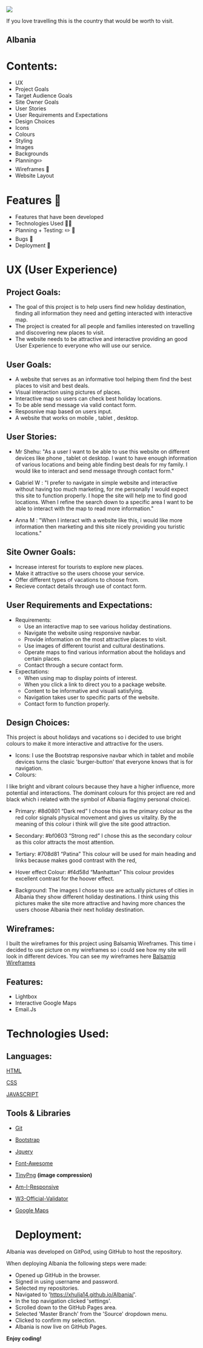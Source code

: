 <img src="https://browser-b6666863-a830-4594-b974-bd551ea1d1a0.ws-eu03.gitpod.io/workspace/Albania/assets/css/images/Am-I-responsive.png" style="margin: 0;">

If you love travelling this is the country that would be worth to visit.
## Albania

# Contents:
* UX 
* Project Goals
* Target Audience Goals
* Site Owner Goals
* User Stories
* User Requirements and Expectations
* Design Choices 
* Icons
* Colours
* Styling
* Images
* Backgrounds
* Planning✏️
* Wireframes 🔧
* Website Layout
# Features 🎡
* Features that have been developed
* Technologies Used 👨‍💻
* Planning + Testing: ✏️ 🔌
* Bugs 🐞
* Deployment 🚀
  
# UX (User Experience) 
## Project Goals:
* The goal of this project is to help users find new holiday destination, finding all information they need and getting interacted with interactive map. 
* The project is created for all people and families interested on travelling and discovering new places to visit.
* The website needs to be attractive and interactive providing an good User Experience to everyone who will use our service.

## User Goals:
* A website that serves as an informative tool helping them find the best places to visit and best deals.
* Visual interaction using pictures of places.
* Interactive map so users can check best holiday locations.
* To be able send message via valid contact form.
* Resposnive map based on users input.
* A website that works on mobile , tablet , desktop.
  
 ## User Stories:

* Mr Shehu:
"As a user I want to be able to use this website on different devices like phone , tablet ot desktop. 
I want to have enough information of various locations and being able finding best deals for my family. 
I would like to interact and send message through contact form."  

* Gabriel W :
"I prefer to navigate in simple website and interactive without having too much marketing, for me personally I would expect this site to function properly. 
I hope the site will help me to find good locations.
 When I refine the search down to a specific area I want to be able to interact with the map to read more information."

* Anna M :
"When I interact with a website like this, i would like more information then marketing and this site nicely providing you turistic locations."

## Site Owner Goals:
* Increase interest for tourists to explore new places.
* Make it attractive so the users choose your service.
* Offer different types of vacations to choose from.
* Recieve contact details through use of contact form.

## User Requirements and Expectations:
* Requirements:
  *  Use an interactive map to see various holiday destinations.
  * Navigate the website using responsive navbar.
  * Provide information on the most attractive places to visit.
  * Use images of different tourist and cultural destinations.
  * Operate maps to find various information about the holidays and certain places.
  * Contact through a secure contact form.
* Expectations:
  * When using map to display points of interest.
  * When you click a link to direct you to a package website.
  * Content to be informative and visuali satisfying.
  * Navigation takes user to specific parts of the website.
  * Contact form to function properly.

## Design Choices: 
This project is about holidays and vacations so i decided to use bright colours to make it more interactive and attractive for the users.


* Icons:
  I use the Bootstrap responsive navbar which in tablet and mobile devices turns the clasic 'burger-button' that everyone knows that is for navigation.
* Colours:
  
I like bright and vibrant colours because they have a higher influence, more potential and interactions. The dominant colours for this project are red and black which i related with the symbol of Albania flag(my personal choice).

  * Primary: #8d0801 “Dark red” I choose this as the primary colour as the red color signals physical movement and gives us vitality. By the meaning of this colour i think will give the site good attraction.
  * Secondary: #bf0603 “Strong red” I chose this as the secondary colour as this color attracts the most attention.
  * Tertiary: #708d81 “Patina” This colour will be used for main heading and links because makes good contrast with the red,
  * Hover effect Colour: #f4d58d “Manhattan” This colour provides excellent contrast for the hoover effect.

* Background:
The images I chose to use are actually pictures of cities in Albania they show different holiday destinations.
 I think using this pictures make the site more attractive and having more chances the users choose Albania their next holiday destination.

## Wireframes:
I built the wireframes for this project using Balsamiq Wireframes. This time i decided to use picture on my wireframes so i could see how my site will look in different devices. You can see my wireframes here [Balsamiq Wireframes](https://balsamiq.cloud/sfg2x1c/pjpbifn)

## Features: 
* Lightbox
* Interactive Google Maps
* Email.Js
# Technologies Used:

## Languages:

[HTML](https://en.wikipedia.org/wiki/HTML5)

[CSS](https://www.w3.org/Style/CSS/Overview.en.html)

[JAVASCRIPT](https://en.wikipedia.org/wiki/JavaScript)

## Tools & Libraries

* [Git](https://git-scm.com/)
* [Bootstrap](https://maps.google.com/)
* [Jquery](https://jquery.com/)
* [Font-Awesome](https://fontawesome.com/)
* [TinyPng](https://tinypng.com/) __(image compression)__
* [Am-I-Responsive](http://ami.responsivedesign.is/)
* [W3-Official-Validator](https://validator.w3.org/)
* [Google Maps](https://developers.google.com/maps/documentation/javascript/overview)
  
  # Deployment:   

Albania was developed on GitPod, using  GitHub to host the repository.

When deploying Albania the following steps were made:

 * Opened up GitHub in the browser.
 * Signed in using username and password.
 * Selected my repositories.
 *  Navigated to 'https://xhulja14.github.io/Albania/'.
 * In the top navigation clicked 'settings'.
 * Scrolled down to the GitHub Pages area.
 * Selected 'Master Branch' from the 'Source' dropdown menu.
 * Clicked to confirm my selection.
 * Albania is now live on GitHub Pages.










<!--Strong-->

 __Enjoy coding!__
